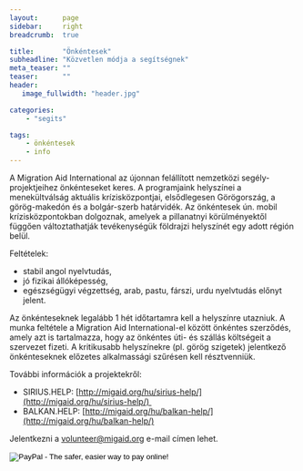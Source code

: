```yaml
---
layout:      page
sidebar:     right
breadcrumb:  true

title:       "Önkéntesek"
subheadline: "Közvetlen módja a segítségnek"
meta_teaser: ""
teaser:      ""
header:
   image_fullwidth: "header.jpg"

categories:
    - "segits"

tags:
    - önkéntesek
    - info
---
```


A Migration Aid International az újonnan felállított nemzetközi segély-projektjeihez önkénteseket keres. A programjaink helyszínei a menekültválság aktuális krízisközpontjai, elsődlegesen Görögország, a görög-makedón és a bolgár-szerb határvidék. Az önkéntesek ún. mobil krízisközpontokban dolgoznak, amelyek a pillanatnyi körülményektől függően változtathatják tevékenységük földrajzi helyszínét egy adott régión belül.

Feltételek: 

- stabil angol nyelvtudás, 
- jó fizikai állóképesség, 
- egészségügyi végzettség, arab, pastu, fárszi, urdu nyelvtudás előnyt jelent.

Az önkénteseknek legalább 1 hét időtartamra kell a helyszínre utazniuk. A munka feltétele a Migration Aid International-el között önkéntes szerződés, amely azt is tartalmazza, hogy az önkéntes úti- és szállás költségeit a szervezet fizeti. A kritikusabb helyszínekre (pl. görög szigetek) jelentkező önkénteseknek előzetes alkalmassági szűrésen kell résztvenniük.

További információk a projektekről: 

- SIRIUS.HELP: [http://migaid.org/hu/sirius-help/](http://migaid.org/hu/sirius-help/) 
- BALKAN.HELP: [http://migaid.org/hu/balkan-help/](http://migaid.org/hu/balkan-help/)

Jelentkezni a [volunteer@migaid.org](mailto:volunteer@migaid.org) e-mail címen lehet.



<form action="https://www.paypal.com/cgi-bin/webscr" method="post" target="_top">
<input type="hidden" name="cmd" value="_s-xclick">
<input type="hidden" name="hosted_button_id" value="43CN4MWABH62J">
<input type="image" src="https://www.paypalobjects.com/en_US/i/btn/btn_donateCC_LG.gif" border="0" name="submit" alt="PayPal - The safer, easier way to pay online!">
<img alt="" border="0" src="https://www.paypalobjects.com/en_US/i/scr/pixel.gif" width="1" height="1">
</form>

